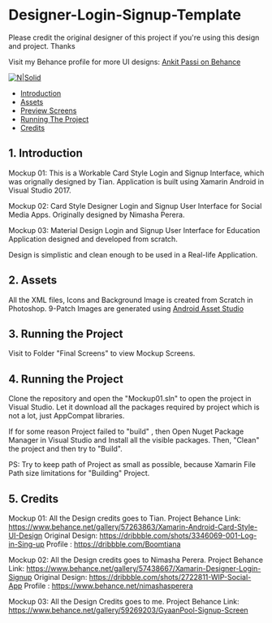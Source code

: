 # Designer-Login-Signup-Template

Please credit the original designer of this project if you're using this design and project. Thanks

Visit my Behance profile for more UI designs: [Ankit Passi on Behance](https://www.behance.net/passiankitd8a0)

[![N|Solid](https://mir-cdn.behance.net/v1/rendition/project_modules/max_1200/d60ed157438667.59d5c0d9bae04.png)](https://github.com/ankitpassi141/Designer-Login-Signup-Template)

* [Introduction](#1---introduction)
* [Assets](#2---assets)
* [Preview Screens](#3---preview-screens)
* [Running The Project](#4----running-the-project)
* [Credits](#5---credits)

## 1.   Introduction

Mockup 01:
This is a Workable Card Style Login and Signup Interface, which was orignally designed by Tian. Application is built using Xamarin Android in Visual Studio 2017.

Mockup 02:
Card Style Designer Login and Signup User Interface for Social Media Apps. Originally designed by Nimasha Perera.

Mockup 03:
Material Design Login and Signup User Interface for Education Application designed and developed from scratch.

Design is simplistic and clean enough to be used in a Real-life Application.

## 2.   Assets
All the XML files, Icons and Background Image is created from Scratch in Photoshop.
9-Patch Images are generated using [Android Asset Studio](https://romannurik.github.io/AndroidAssetStudio/index.html)

## 3.   Running the Project
Visit to Folder "Final Screens" to view Mockup Screens.

## 4.   Running the Project
Clone the repository and open the "Mockup01.sln" to open the project in Visual Studio. Let it download all the packages required by project which is not a lot, just AppCompat libraries.

If for some reason Project failed to "build" , then Open Nuget Package Manager in Visual Studio and Install all the visible packages.
Then, "Clean" the project and then try to "Build".

PS: Try to keep path of Project as small as possible, because Xamarin File Path size limitations for "Building" Project.

## 5.   Credits

Mockup 01: 
All the Design credits goes to Tian.
Project Behance Link: https://www.behance.net/gallery/57263863/Xamarin-Android-Card-Style-UI-Design
Original Design: https://dribbble.com/shots/3346069-001-Log-in-Sing-up
Profile : https://dribbble.com/Boomtiana


Mockup 02: 
All the Design credits goes to Nimasha Perera.
Project Behance Link: https://www.behance.net/gallery/57438667/Xamarin-Designer-Login-Signup
Original Design: https://dribbble.com/shots/2722811-WIP-Social-App
Profile : https://www.behance.net/nimashasperera


Mockup 03:
All the Design Credits goes to me.
Project Behance Link: https://www.behance.net/gallery/59269203/GyaanPool-Signup-Screen
